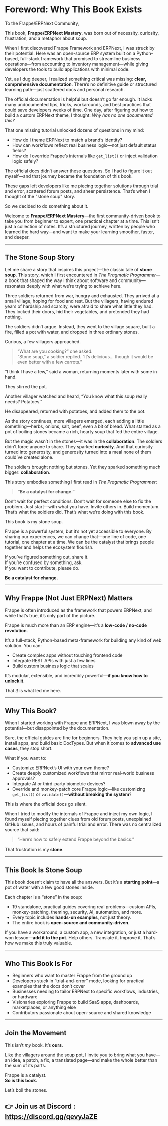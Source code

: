 # Foreword: Why This Book Exists

To the Frappe/ERPNext Community,

This book, **Frappe/ERPNext Mastery**, was born out of necessity, curiosity, frustration, and a metaphor about soup.

When I first discovered Frappe Framework and ERPNext, I was struck by their potential. Here was an open-source ERP system built on a Python-based, full-stack framework that promised to streamline business operations—from accounting to inventory management—while giving developers the tools to build applications with minimal code.

Yet, as I dug deeper, I realized something critical was missing: **clear, comprehensive documentation**. There’s no definitive guide or structured learning path—just scattered docs and personal research.

The official documentation is helpful but doesn’t go far enough. It lacks many undocumented tips, tricks, workarounds, and best practices that could save developers weeks of time. One day, after figuring out how to build a custom ERPNext theme, I thought: *Why has no one documented this?*

That one missing tutorial unlocked dozens of questions in my mind:

- How do I theme ERPNext to match a brand’s identity?
- How can workflows reflect real business logic—not just default status fields?
- How do I override Frappe’s internals like `get_list()` or inject validation logic safely?

The official docs didn’t answer these questions. So I had to figure it out myself—and that journey became the foundation of this book.

These gaps left developers like me piecing together solutions through trial and error, scattered forum posts, and sheer persistence. That’s when I thought of the "stone soup" story.

So we decided to do something about it.

Welcome to **Frappe/ERPNext Mastery**—the first community-driven book to take you from beginner to expert, one practical chapter at a time. This isn’t just a collection of notes. It’s a structured journey, written by people who learned the hard way—and want to make your learning smoother, faster, and deeper.

---

## The Stone Soup Story

Let me share a story that inspires this project—the classic tale of **stone soup**. This story, which I first encountered in *The Pragmatic Programmer*—a book that shaped the way I think about software and community—resonates deeply with what we’re trying to achieve here.

Three soldiers returned from war, hungry and exhausted. They arrived at a small village, hoping for food and rest. But the villagers, having endured years of hardship and scarcity, were afraid to share what little they had. They locked their doors, hid their vegetables, and pretended they had nothing.

The soldiers didn’t argue. Instead, they went to the village square, built a fire, filled a pot with water, and dropped in three ordinary stones.

Curious, a few villagers approached.

> “What are you cooking?” one asked.  
> “Stone soup,” a soldier replied. “It’s delicious… though it would be even better with a few carrots.”

“I think I have a few,” said a woman, returning moments later with some in hand.

They stirred the pot.

Another villager watched and heard, “You know what this soup really needs? Potatoes.”

He disappeared, returned with potatoes, and added them to the pot.

As the story continues, more villagers emerged, each adding a little something—herbs, onions, salt, beef, even a bit of bread. What started as a pot of boiling stones became a rich, hearty soup that fed the entire village.

But the magic wasn’t in the stones—it was in the **collaboration**. The soldiers didn’t force anyone to share. They sparked **curiosity**. And that curiosity turned into generosity, and generosity turned into a meal none of them could’ve created alone.

The soldiers brought nothing but stones. Yet they sparked something much bigger: **collaboration**.

This story embodies something I first read in *The Pragmatic Programmer*:  
> **“Be a catalyst for change.”**

Don’t wait for perfect conditions. Don’t wait for someone else to fix the problem. Just start—with what you have. Invite others in. Build momentum. That’s what the soldiers did. That’s what we’re doing with this book.

This book is my stone soup.

Frappe is a powerful system, but it’s not yet accessible to everyone. By sharing our experiences, we can change that—one line of code, one tutorial, one chapter at a time. We can be the catalyst that brings people together and helps the ecosystem flourish.

If you’ve figured something out, share it.  
If you’re confused by something, ask.  
If you want to contribute, please do.

**Be a catalyst for change.**

---

## Why Frappe (Not Just ERPNext) Matters

Frappe is often introduced as the framework that powers ERPNext, and while that’s true, it’s only part of the picture.

Frappe is much more than an ERP engine—it’s a **low-code / no-code revolution**.

It’s a full-stack, Python-based meta-framework for building any kind of web solution. You can:

- Create complex apps without touching frontend code
- Integrate REST APIs with just a few lines
- Build custom business logic that scales

It’s modular, extensible, and incredibly powerful—**if you know how to unlock it**.

That *if* is what led me here.

---

## Why This Book?

When I started working with Frappe and ERPNext, I was blown away by the potential—but disappointed by the documentation.

Sure, the official guides are fine for beginners. They help you spin up a site, install apps, and build basic DocTypes. But when it comes to **advanced use cases**, they stop short.

What if you want to:

- Customize ERPNext’s UI with your own theme?
- Create deeply customized workflows that mirror real-world business approvals?
- Integrate AI or third-party biometric devices?
- Override and monkey-patch core Frappe logic—like customizing `get_list()` or `validate()`—**without breaking the system**?

This is where the official docs go silent.

When I tried to modify the internals of Frappe and inject my own logic, I found myself piecing together clues from old forum posts, unexplained GitHub issues, and hours of painful trial and error. There was no centralized source that said:  
> “Here’s how to safely extend Frappe beyond the basics.”

That frustration is my **stone**.

---

## This Book Is Stone Soup

This book doesn’t claim to have all the answers. But it’s a **starting point**—a pot of water with a few good stones inside.

Each chapter is a “stone” in the soup:

- 19 standalone, practical guides covering real problems—custom APIs, monkey-patching, theming, security, AI, automation, and more.
- Every topic includes **hands-on examples**, not just theory.
- The entire book is **open-source and community-driven**.

If you have a workaround, a custom app, a new integration, or just a hard-won lesson—**add it to the pot**. Help others. Translate it. Improve it. That’s how we make this truly valuable.

---

## Who This Book Is For

- Beginners who want to master Frappe from the ground up  
- Developers stuck in “trial-and-error” mode, looking for practical examples that the docs don’t cover  
- Businesses needing to tailor ERPNext to specific workflows, industries, or hardware  
- Visionaries exploring Frappe to build SaaS apps, dashboards, marketplaces, or anything else  
- Contributors passionate about open-source and shared knowledge

---

## Join the Movement

This isn’t *my* book. It’s **ours**.

Like the villagers around the soup pot, I invite you to bring what you have—an idea, a patch, a fix, a translated page—and make the whole better than the sum of its parts.

Frappe is a catalyst.  
**So is this book.**

Let’s boil the stones.

## 👉 Join us at Discord : https://discord.gg/qevyJaZE 
